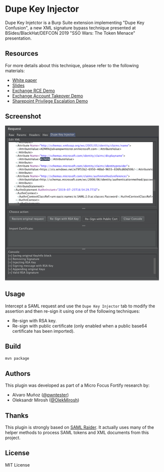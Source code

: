 # Dupe Key Injector

Dupe Key Injetctor is a Burp Suite extension implementing "Dupe Key Confusion", a new XML signature bypass technique presented at BSides/BlackHat/DEFCON 2019 "SSO Wars: The Token Menace" presentation. 

## Resources
For more details about this technique, please refer to the following materials:
- [White paper](https://github.com/pwntester/DupeKeyInjector/blob/master/resources/whitepaper.pdf)
- [Slides](https://github.com/pwntester/DupeKeyInjector/blob/master/resources/slides.pdf)
- [Exchange RCE Demo](https://youtu.be/bUf5CrjtpiQ)
- [Exchange Account Takeover Demo](https://youtu.be/N1eC7MxgyJc)
- [Sharepoint Privilege Escalation Demo](https://youtu.be/JnKpecoyyDA)

## Screenshot
![screenshot](/screenshot.png)

## Usage
Intercept a SAML request and use the `Dupe Key Injector` tab to modify the assertion and then re-sign it using one of the following techniques:
- Re-sign with RSA key. 
- Re-sign with public certificate (only enabled when a public base64 certificate has been imported). 

## Build
`mvn package`

## Authors
This plugin was developed as part of a Micro Focus Fortify research by:
- Alvaro Muñoz ([@pwntester](https://twitter.com/pwntester/))
- Oleksandr Mirosh ([@OlekMirosh](https://twitter.com/OlekMirosh/))

## Thanks
This plugin is strongly based on [SAML Raider](https://github.com/SAMLRaider/SAMLRaider). It actually uses many of the helper methods to process SAML tokens and XML documents from this project.

## License
MIT License

